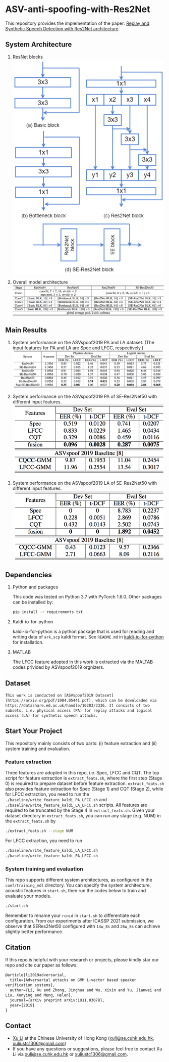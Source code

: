 # ASV-anti-spoofing-with-Res2Net
This repository provides the implementation of the paper:
[Replay and Synthetic Speech Detection with Res2Net architecture](https://arxiv.org/abs/2010.15006).

## System Architecture

1. ResNet blocks
![](./result_table_figure/resnet-blocks.png)

2. Overall model architecture
![](./result_table_figure/overall-architecture.png)

## Main Results
1. System performance on the ASVspoof2019 PA and LA dataset. (The input features for PA and LA are Spec and LFCC, respectively.)
![](./result_table_figure/sys-performance-diff-architecture.png)

2. System performance on the ASVspoof2019 PA of SE-Res2Net50 with different input features.
![](./result_table_figure/sys-performance-pa-diff-acoustic-feats.png)

3. System performance on the ASVspoof2019 LA of SE-Res2Net50 with different input features.
![](./result_table_figure/sys-performance-la-diff-acoustic-feats.png)

## Dependencies

1. Python and packages

    This code was tested on Python 3.7 with PyTorch 1.6.0.
    Other packages can be installed by:

    ```bash
    pip install -r requirements.txt
    ```

2. Kaldi-io-for-python

    kaldi-io-for-python is a python package that is used for reading and writing data of `ark,scp` kaldi format.
    See `README.md` in [kaldi-io-for-python](https://github.com/vesis84/kaldi-io-for-python) for installation.

3. MATLAB

   The LFCC feature adopted in this work is extracted via the MALTAB codes privided by ASVspoof2019 orgnizers.

## Dataset

    This work is conducted on [ASVspoof2019 Dataset](https://arxiv.org/pdf/1904.05441.pdf), which can be downloaded via https://datashare.ed.ac.uk/handle/10283/3336. It consists of two subsets, i.e. physical access (PA) for replay attacks and logical access (LA) for synthetic speech attacks.

## Start Your Project
   This repository mainly consists of two parts: (i) feature extraction and (ii) system training and evaluation.

### Feature extraction
   Three features are adopted in this repo, i.e. Spec, LFCC and CQT. The top script for feature extraction is `extract_feats.sh`, where the first step (Stage 0) is required to prepare dataset before feature extraction. `extract_feats.sh` also provides feature extraction for Spec (Stage 1) and CQT (Stage 2), while for LFCC extraction, you need to run the `./baseline/write_feature_kaldi_PA_LFCC.sh` and `./baseline/write_feature_kaldi_LA_LFCC.sh` scripts. All features are required to be truncated by the Stage 4 in `extract_feats.sh`.
   Given your dataset directory in `extract_feats.sh`, you can run any stage (e.g. NUM) in the `extract_feats.sh` by
   ```bash
   ./extract_feats.sh --stage NUM
   ```
   For LFCC extraction, you need to run
   ```bash
   ./baseline/write_feature_kaldi_LA_LFCC.sh
   ./baseline/write_feature_kaldi_PA_LFCC.sh
   ```

### System training and evaluation
   This repo supports different system architectures, as configured in the `conf/training_mdl` directory. You can specify the system architecture, acoustic features in `start.sh`, then run the codes below to train and evaluate your models.
   ```bash
   ./start.sh
   ```
   Remember to rename your `runid` in `start.sh` to differentiate each configuration.
   From our experiments after ICASSP 2021 submission, we observe that SERes2Net50 configured with `14w_8s` and `26w_8s` can achieve slightly better performance.


## Citation
If this repo is helpful with your research or projects, please kindly star our repo and cite our paper as follows:
```
@article{li2019adversarial,
  title={Adversarial attacks on GMM i-vector based speaker verification systems},
  author={Li, Xu and Zhong, Jinghua and Wu, Xixin and Yu, Jianwei and Liu, Xunying and Meng, Helen},
  journal={arXiv preprint arXiv:1911.03078},
  year={2019}
}
```

## Contact

- [Xu Li](https://lixucuhk.github.io/) at the Chinese University of Hong Kong (xuli@se.cuhk.edu.hk, xuliustc1306@gmail.com)
- If you have any questions or suggestions, please feel free to contact Xu Li via xuli@se.cuhk.edu.hk or xuliustc1306@gmail.com.

